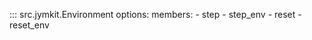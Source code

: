 ::: src.jymkit.Environment 
    options: 
        members: 
            - step
            - step_env
            - reset
            - reset_env